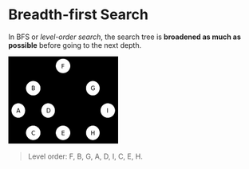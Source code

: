 # Breadth-first Search

In BFS or _level-order search_, the search tree is **broadened as much as possible** before going to the next depth.

![](2022-01-08-16-46-19.png)

> Level order: F, B, G, A, D, I, C, E, H.
